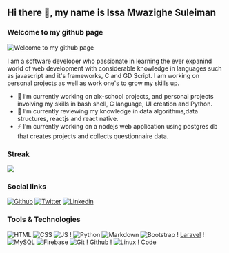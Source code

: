## Hi there 👋, my name is Issa Mwazighe Suleiman


### Welcome to my github page
![Welcome to my github page ](https://cdn.vox-cdn.com/thumbor/Shkz1gsyx5ri01BKa9LNfYlb1S0=/0x0:1920x1080/920x613/filters:focal(807x387:1113x693):format(webp)/cdn.vox-cdn.com/uploads/chorus_image/image/68876614/Screenshot_20210220_184520__01_min.0.jpg)


I am a software developer who passionate in learning the ever expanind world of web development with considerable knowledge in languages such as javascript and it's frameworks, C and GD Script. I am working on personal projects as well as work one's to grow my skills up.

- 🔭 I’m currently working on alx-school projects, and personal projects involving my skills in bash shell, C language, UI creation and Python. 
- 🤔  I’m currently reviewing my knowledge in data algorithms,data structures, reactjs and react native.
- ⚡ I’m currently working on a nodejs web application using postgres db that creates projects and collects questionnaire data. 


### Streak

<a href="https://github-readme-streak-stats.herokuapp.com/?user=Pericles001">
  <img align="center" src="https://github-readme-streak-stats.herokuapp.com/?user=Pericles001" />
</a>

### Social links

[![Github](https://img.shields.io/badge/Github-000000?&style=for-the-badge&logo=github&logoColor=white)](https://github.com/issar13)
[![Twitter](https://img.shields.io/badge/twitter-%231DA1F2.svg?&style=for-the-badge&logo=twitter&logoColor=white)](https://twitter.com/issarsuleiman)
[![Linkedin](https://img.shields.io/badge/linkedin-%230077B5.svg?&style=for-the-badge&logo=linkedin&logoColor=white)](https://www.linkedin.com/in/issa-suleiman/)



### Tools & Technologies

![HTML](https://img.shields.io/badge/html5-%23E34F26.svg?style=for-the-badge&logo=html5&logoColor=white) ![CSS](https://img.shields.io/badge/css3-%231572B6.svg?style=for-the-badge&logo=css3&logoColor=white) ![JS](https://img.shields.io/badge/javascript-%23323330.svg?style=for-the-badge&logo=javascript&logoColor=%23F7DF1E) !
![Python](https://img.shields.io/badge/python-%2314354C.svg?style=for-the-badge&logo=python&logoColor=white) ![Markdown](https://img.shields.io/badge/markdown-%23000000.svg?style=for-the-badge&logo=markdown&logoColor=white)
![Bootstrap](https://img.shields.io/badge/bootstrap-%23563D7C.svg?style=for-the-badge&logo=bootstrap&logoColor=white) !
[Laravel](https://img.shields.io/badge/laravel-%23FF2D20.svg?style=for-the-badge&logo=laravel&logoColor=white) !
![MySQL](https://img.shields.io/badge/mysql-%2300f.svg?style=for-the-badge&logo=mysql&logoColor=white) ![Firebase](https://img.shields.io/badge/firebase-%23039BE5.svg?style=for-the-badge&logo=firebase)
![Git](https://img.shields.io/badge/git-%23F05033.svg?style=for-the-badge&logo=git&logoColor=white)  !
[Github](https://img.shields.io/badge/github-%23121011.svg?style=for-the-badge&logo=github&logoColor=white) !
![Linux](https://img.shields.io/badge/Linux-FCC624?style=for-the-badge&logo=linux&logoColor=black) !
[Code](https://img.shields.io/badge/VisualStudioCode-0078d7.svg?style=for-the-badge&logo=visual-studio-code&logoColor=white)
